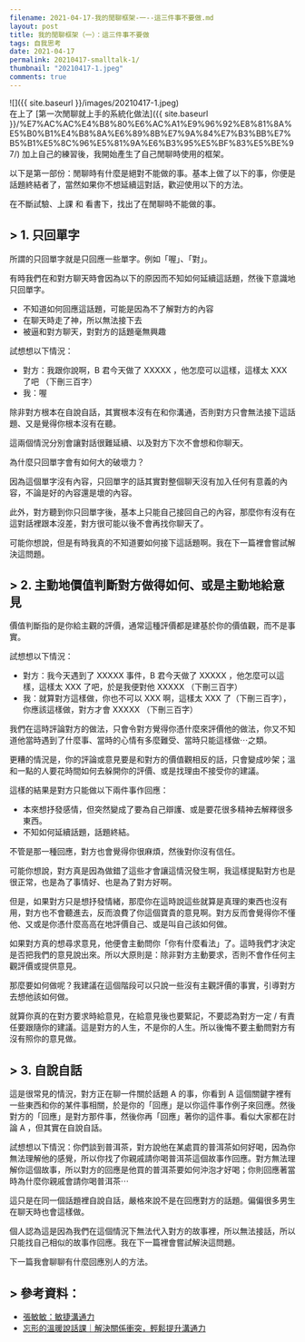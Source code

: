 ```yaml
---
filename: 2021-04-17-我的閒聊框架-一--這三件事不要做.md
layout: post
title: 我的閒聊框架（一）：這三件事不要做
tags: 自我思考
date: 2021-04-17
permalink: 20210417-smalltalk-1/
thumbnail: "20210417-1.jpeg"
comments: true
---
```


![]({{ site.baseurl }}/images/20210417-1.jpeg)  
在上了 [第一次閒聊就上手的系統化做法]({{ site.baseurl }}/%E7%AC%AC%E4%B8%80%E6%AC%A1%E9%96%92%E8%81%8A%E5%B0%B1%E4%B8%8A%E6%89%8B%E7%9A%84%E7%B3%BB%E7%B5%B1%E5%8C%96%E5%81%9A%E6%B3%95%E5%BF%83%E5%BE%97/) 加上自己的練習後，我開始產生了自己閒聊時使用的框架。

以下是第一部份：閒聊時有什麼是絕對不能做的事。基本上做了以下的事，你便是話題終結者了，當然如果你不想延續這對話，歡迎使用以下的方法。

在不斷試驗、上課 和 看書下，找出了在閒聊時不能做的事。

## > 1. 只回單字

所謂的只回單字就是只回應一些單字。例如「喔」、「對」。

有時我們在和對方聊天時會因為以下的原因而不知如何延續這話題，然後下意識地只回單字。

* 不知道如何回應這話題，可能是因為不了解對方的內容
* 在聊天時走了神，所以無法接下去
* 被逼和對方聊天，對對方的話題毫無興趣

試想想以下情況：

* 對方：我跟你說啊，B 君今天做了 XXXXX ，他怎麼可以這樣，這樣太 XXX 了吧 （下刪三百字）
* 我：喔

除非對方根本在自說自話，其實根本沒有在和你溝通，否則對方只會無法接下這話題、又是覺得你根本沒有在聽。

這兩個情況分別會讓對話很難延續、以及對方下次不會想和你聊天。

為什麼只回單字會有如何大的破壞力？

因為這個單字沒有內容，只回單字的話其實對整個聊天沒有加入任何有意義的內容，不論是好的內容還是壞的內容。

此外，對方聽到你只回單字後，基本上只能自己接回自己的內容，那麼你有沒有在這對話裡跟本沒差，對方很可能以後不會再找你聊天了。

可能你想說，但是有時我真的不知道要如何接下這話題啊。我在下一篇裡會嘗試解決這問題。

## > 2. 主動地價值判斷對方做得如何、或是主動地給意見

價值判斷指的是你給主觀的評價，通常這種評價都是建基於你的價值觀，而不是事實。

試想想以下情況：

* 對方：我今天遇到了 XXXXX 事件，B 君今天做了 XXXXX ，他怎麼可以這樣，這樣太 XXX 了吧，於是我便對他 XXXXX （下刪三百字）
* 我：就算對方這樣做，你也不可以 XXX 啊，這樣太 XXX 了（下刪三百字），你應該這樣做，對方才會 XXXXX （下刪三百字）

我們在這時評論對方的做法，只會令對方覺得你憑什麼來評價他的做法，你又不知道他當時遇到了什麼事、當時的心情有多麼難受、當時只能這樣做⋯之類。

更糟的情況是，你的評論或意見要是和對方的價值觀相反的話，只會變成吵架；溫和一點的人要花時間如何去躲開你的評價、或是找理由不接受你的建議。

這樣的結果是對方只能做以下兩件事作回應：

* 本來想抒發感情，但突然變成了要為自己辯護、或是要花很多精神去解釋很多東西。
* 不知如何延續話題，話題終結。

不管是那一種回應，對方也會覺得你很麻煩，然後對你沒有信任。

可能你想說，對方真是因為做錯了這些才會讓這情況發生啊，我這樣提點對方也是很正常，也是為了事情好、也是為了對方好啊。

但是，如果對方只是想抒發情緒，那麼你在這時說這些就算是真理的東西也沒有用，對方也不會聽進去，反而浪費了你這個寶貴的意見啊。對方反而會覺得你不懂他、又或是你憑什麼高高在地評價自己、或是叫自己該如何做。

如果對方真的想尋求意見，他便會主動問你「你有什麼看法」了。這時我們才決定是否把我們的意見說出來。所以大原則是：除非對方主動要求，否則不會作任何主觀評價或提供意見。

那麼要如何做呢？我建議在這個階段可以只說一些沒有主觀評價的事實，引導對方去想他該如何做。

就算你真的在對方要求時給意見，在給意見後也要緊記，不要認為對方一定 / 有責任要跟隨你的建議。這是對方的人生，不是你的人生。所以後悔不要主動問對方有沒有照你的意見做。

## > 3. 自說自話

這是很常見的情況，對方正在聊一件關於話題 A 的事，你看到 A 這個關鍵字裡有一些東西和你的某件事相關，於是你的「回應」是以你這件事作例子來回應。然後對方的「回應」是對方那件事，然後你再「回應」著你的這件事。看似大家都在討論 A ，但其實在自說自話。

試想想以下情況：你們談到普洱茶，對方說他在某處買的普洱茶如何好喝，因為你無法理解他的感覺，所以你找了你親戚請你喝普洱茶這個故事作回應。對方無法理解你這個故事，所以對方的回應是他買的普洱茶要如何沖泡才好喝；你則回應著當時為什麼你親戚會請你喝普洱茶⋯

這只是在同一個話題裡自說自話，嚴格來說不是在回應對方的話題。偏偏很多男生在聊天時也會這樣做。

個人認為這是因為我們在這個情況下無法代入對方的故事裡，所以無法接話，所以只能找自己相似的故事作回應。我在下一篇裡會嘗試解決這問題。

下一篇我會聊聊有什麼回應別人的方法。

## > 參考資料：

* [張敏敏：敏捷溝通力](https://www.dada-master.com/lesson/91)
* [忘形的溫暖說話課｜解決關係衝突，輕鬆提升溝通力](https://www.yottau.com.tw/course/intro/799#intro)
